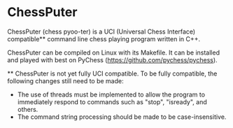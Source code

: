 # ChessPuter
ChessPuter (chess pyoo-ter) is a UCI (Universal Chess Interface) compatible** command line chess playing program written in C++.

ChessPuter can be compiled on Linux with its Makefile. It can be installed and played with best on PyChess (https://github.com/pychess/pychess).

** ChessPuter is not yet fully UCI compatible. To be fully compatible, the following changes still need to be made:
  - The use of threads must be implemented to allow the program to immediately respond to commands such as "stop", "isready", and others.
  - The command string processing should be made to be case-insensitive.
